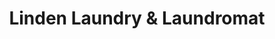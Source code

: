 ---
title: "Linden Laundry & Laundromat"
url: /carpinteria/linden-laundry-and-laundromat/
shop: laundry
---
